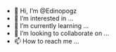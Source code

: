 - 👋 Hi, I’m @Edinopogz
- 👀 I’m interested in ...
- 🌱 I’m currently learning ...
- 💞️ I’m looking to collaborate on ...
- 📫 How to reach me ...

<!---
Edinopogz/Edinopogz is a ✨ special ✨ repository because its `README.md` (this file) appears on your GitHub profile.
You can click the Preview link to take a look at your changes.
--->
